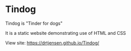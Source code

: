 # Tindog
Tindog is "Tinder for dogs"

It is a static website demonstrating use of HTML and CSS 

View site: https://drtjensen.github.io/Tindog/
